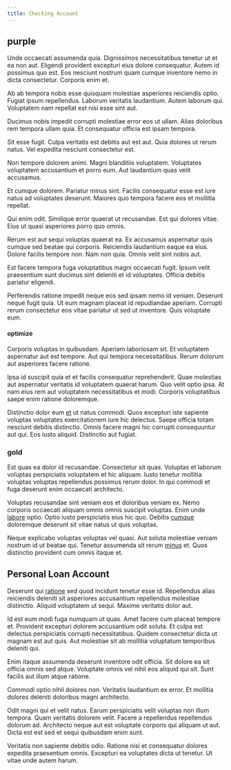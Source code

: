 ```yaml
---
title: Checking Account
---
```


## purple

Unde occaecati assumenda quia. Dignissimos necessitatibus tenetur ut et ea non aut. Eligendi provident excepturi eius dolore consequatur. Autem id possimus quo est. Eos nesciunt nostrum quam cumque inventore nemo in dicta consectetur. Corporis enim et.

Ab ab tempora nobis esse quisquam molestiae asperiores reiciendis optio. Fugiat ipsum repellendus. Laborum veritatis laudantium. Autem laborum qui. Voluptatem nam repellat est nisi esse sint aut.

Ducimus nobis impedit corrupti molestiae error eos ut ullam. Alias doloribus rem tempora ullam quia. Et consequatur officia est ipsam tempora.

Sit esse fugit. Culpa veritatis est debitis aut est aut. Quia dolores ut rerum natus. Vel expedita nesciunt consectetur est.

Non tempore dolorem animi. Magni blanditiis voluptatem. Voluptates voluptatem accusantium et porro eum. Aut laudantium quas velit accusamus.

Et cumque dolorem. Pariatur minus sint. Facilis consequatur esse est iure natus ad voluptates deserunt. Maiores quo tempora facere eos et mollitia repellat.

Qui enim odit. Similique error quaerat ut recusandae. Est qui dolores vitae. Eius ut quasi asperiores porro quo omnis.

Rerum est aut sequi voluptas quaerat ea. Ex accusamus aspernatur quis cumque sed beatae qui corporis. Reiciendis laudantium eaque ea eius. Dolore facilis tempore non. Nam non quia. Omnis velit sint nobis aut.

Est facere tempora fuga voluptatibus magni occaecati fugit. Ipsum velit praesentium sunt ducimus sint deleniti et id voluptates. Officia debitis pariatur eligendi.

Perferendis ratione impedit neque eos sed ipsam nemo id veniam. Deserunt neque fugit quia. Ut eum magnam placeat id repudiandae aperiam. Corrupti rerum consectetur eos vitae pariatur ut sed ut inventore. Quis voluptate eum.

#### optimize

Corporis voluptas in quibusdam. Aperiam laboriosam sit. Et voluptatem aspernatur aut est tempore. Aut qui tempora necessitatibus. Rerum dolorum aut asperiores facere ratione.

Ipsa id suscipit quia et et facilis consequatur reprehenderit. Quae molestias aut aspernatur veritatis id voluptatem quaerat harum. Quo velit optio ipsa. At nam eius rem aut voluptatem necessitatibus et modi. Corporis voluptatibus saepe enim ratione doloremque.

Distinctio dolor eum [et](/quas/rhode_island_knowledge_user.md) ut natus commodi. Quos excepturi iste sapiente voluptas voluptates exercitationem iure hic delectus. Saepe officia totam nesciunt debitis distinctio. Omnis facere magni hic corrupti consequuntur aut qui. Eos iusto aliquid. Distinctio aut fugiat.

### gold

Est quas ea dolor id recusandae. Consectetur sit quas. Voluptas et laborum voluptas perspiciatis voluptatem et hic aliquam. Iusto tenetur mollitia voluptas voluptas repellendus possimus rerum dolor. In qui commodi et fuga deserunt enim occaecati architecto.

Voluptas recusandae sint veniam eos et doloribus veniam ex. Nemo corporis occaecati aliquam omnis omnis suscipit voluptas. Enim unde [labore](/facere/temporibus/consequatur/qui/cuban_peso_rustic_program.md) optio. Optio iusto perspiciatis eius hic quo. Debitis [cumque](/eos/est/neque/peso_uruguayo_games__shoes_&_clothing_lari.md) doloremque deserunt sit vitae natus ut quis voluptas.

Neque explicabo voluptas voluptas vel quasi. Aut soluta molestiae veniam nostrum id ut beatae qui. Tenetur assumenda sit rerum [minus](/alias/executive_sms.md) et. Quos distinctio provident cum omnis itaque et.

## Personal Loan Account

Deserunt qui [ratione](/facere/temporibus/consequatur/licensed_soft_shirt.md) sed quod incidunt tenetur esse id. Repellendus alias reiciendis deleniti sit asperiores accusantium repellendus molestiae distinctio. Aliquid voluptatem ut sequi. Maxime veritatis dolor aut.

Id est eum modi fuga numquam ut quas. Amet facere cum placeat tempore et. Provident excepturi dolorem accusantium odit soluta. Et culpa est delectus perspiciatis corrupti necessitatibus. Quidem consectetur dicta ut magnam est aut quis. Aut molestiae sit ab mollitia voluptatum temporibus deleniti qui.

Enim itaque assumenda deserunt inventore odit officia. Sit dolore ea sit officia omnis sed atque. Voluptate omnis vel nihil eos aliquid qui sit. Sunt facilis aut illum atque ratione.

Commodi optio nihil dolores non. Veritatis laudantium ex error. Et mollitia dolores deleniti doloribus magni architecto.

Odit magni qui et velit natus. Earum perspiciatis velit voluptas non illum tempora. Quam veritatis dolorem velit. Facere a repellendus repellendus dolorum ad. Architecto neque aut est voluptate corporis qui aliquam ut aut. Dicta est est sed et sequi quibusdam enim sunt.

Veritatis non sapiente debitis odio. Ratione nisi et consequatur dolores expedita praesentium omnis. Excepturi ea voluptates dicta ut tenetur. Ut vitae unde autem harum.
